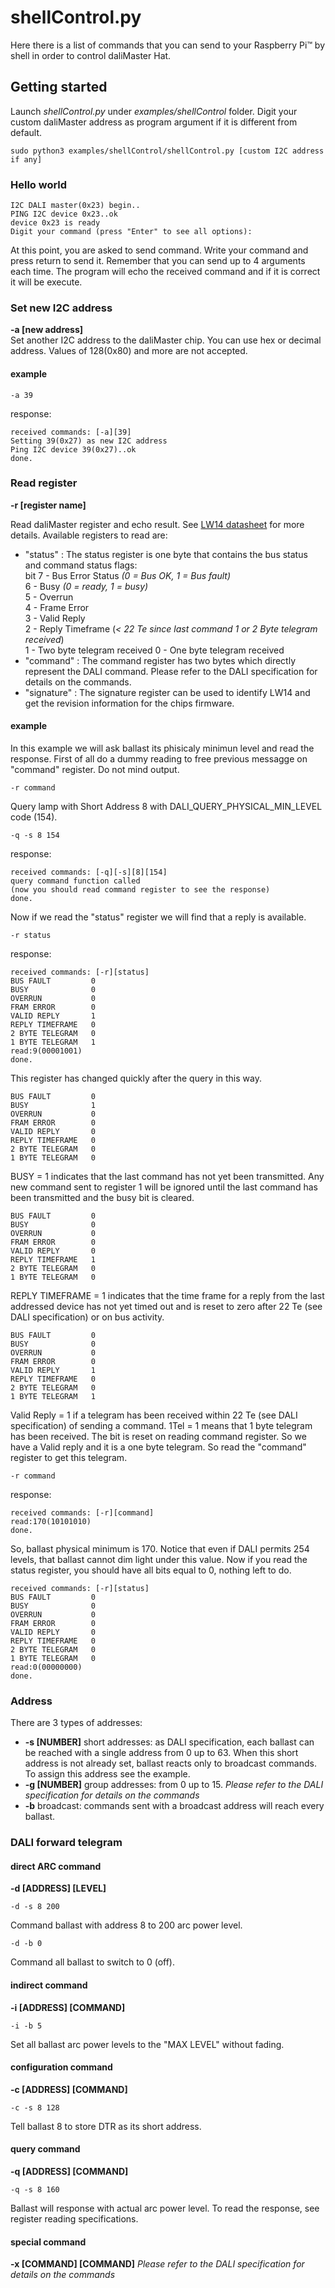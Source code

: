 # shellControl.py

Here there is a list of commands that you can send to your Raspberry Pi™ by shell in order to control daliMaster Hat.

## Getting started
Launch *shellControl.py* under *examples/shellControl* folder. Digit your custom daliMaster address as program argument if it is different from default.
```
sudo python3 examples/shellControl/shellControl.py [custom I2C address if any]
```
### Hello world
```
I2C DALI master(0x23) begin..
PING I2C device 0x23..ok
device 0x23 is ready
Digit your command (press "Enter" to see all options):
```
At this point, you are asked to send command. Write your command and press return to send it. Remember that you can send up to 4 arguments each time. The program will echo the received command and if it is correct it will be execute.

### Set new I2C address
**-a [new address]**  
Set another I2C address to the daliMaster chip. You can use hex or decimal address. Values of 128(0x80) and more are not accepted.
#### example
```
-a 39
```
response:
```
received commands: [-a][39]
Setting 39(0x27) as new I2C address
Ping I2C device 39(0x27)..ok
done.
```
### Read register
**-r [register name]**

Read daliMaster register and echo result. See [LW14 datasheet](http://shop.codemercs.com/media/files_public/okutobbwyxn/LW14_Datasheet.pdf) for more details. Available registers to read are:
* "status" :
The status register is one byte that contains the bus status and command status flags:  
bit
7 - Bus Error Status *(0 = Bus OK, 1 = Bus fault)*  
6 - Busy *(0 = ready, 1 = busy)*  
5 - Overrun  
4 - Frame Error  
3 - Valid Reply  
2 - Reply Timeframe (*< 22 Te since last command 1 or 2 Byte telegram received*)  
1 - Two byte telegram received
0 - One byte telegram received
* "command" :
The command register has two bytes which directly represent the DALI command. Please refer to the DALI specification for details on the commands.
* "signature" :
The signature register can be used to identify LW14 and get the revision information for the chips firmware.

#### example
In this example we will ask ballast its phisicaly minimun level and read the response.
First of all do a dummy reading to free previous messagge on "command" register. Do not mind output.
```
-r command
```
Query lamp with Short Address 8 with DALI_QUERY_PHYSICAL_MIN_LEVEL code (154).
```
-q -s 8 154
```
response:
```
received commands: [-q][-s][8][154]
query command function called
(now you should read command register to see the response)
done.
```
Now if we read the "status" register we will find that a reply is available.
```
-r status
```
response:
```
received commands: [-r][status]
BUS FAULT         0
BUSY              0
OVERRUN           0
FRAM ERROR        0
VALID REPLY       1
REPLY TIMEFRAME   0
2 BYTE TELEGRAM   0
1 BYTE TELEGRAM   1
read:9(00001001)
done.
```
This register has changed quickly after the query in this way.
```
BUS FAULT         0
BUSY              1
OVERRUN           0
FRAM ERROR        0
VALID REPLY       0
REPLY TIMEFRAME   0
2 BYTE TELEGRAM   0
1 BYTE TELEGRAM   0
```
BUSY = 1 indicates that the last command has not yet been transmitted. Any new command sent to register 1 will be ignored until the last command has been transmitted and the busy bit is cleared.
```
BUS FAULT         0
BUSY              0
OVERRUN           0
FRAM ERROR        0
VALID REPLY       0
REPLY TIMEFRAME   1
2 BYTE TELEGRAM   0
1 BYTE TELEGRAM   0
```
REPLY TIMEFRAME = 1 indicates that the time frame for a reply from the last addressed device has not yet timed out and is reset to zero after 22 Te (see DALI specification) or on bus activity.
```
BUS FAULT         0
BUSY              0
OVERRUN           0
FRAM ERROR        0
VALID REPLY       1
REPLY TIMEFRAME   0
2 BYTE TELEGRAM   0
1 BYTE TELEGRAM   1
```
Valid Reply = 1 if a telegram has been received within 22 Te (see DALI specification) of sending a command. 1Tel = 1 means that 1 byte telegram has been received. The bit is reset on reading command register.
So we have a Valid reply and it is a one byte telegram. So read the "command" register to get this telegram.  
```
-r command
```
response:
```
received commands: [-r][command]
read:170(10101010)
done.
```
So, ballast physical minimum is 170. Notice that even if DALI permits 254 levels, that ballast cannot dim light under this value. Now if you read the status register, you should have all bits equal to 0, nothing left to do.
```
received commands: [-r][status]
BUS FAULT         0
BUSY              0
OVERRUN           0
FRAM ERROR        0
VALID REPLY       0
REPLY TIMEFRAME   0
2 BYTE TELEGRAM   0
1 BYTE TELEGRAM   0
read:0(00000000)
done.
```
### Address
There are 3 types of addresses:
* **-s [NUMBER]** short addresses: as DALI specification, each ballast can be reached with a single address from 0 up to 63. When this short address is not already set, ballast reacts only to broadcast commands. To assign this address see the example.
* **-g [NUMBER]** group addresses: from 0 up to 15. *Please refer to the DALI specification for details on the commands*
* **-b** broadcast: commands sent with a broadcast address will reach every ballast.

### DALI forward telegram
#### direct ARC command
**-d [ADDRESS] [LEVEL]**
```
-d -s 8 200
```
Command ballast with address 8 to 200 arc power level.
```
-d -b 0
```
Command all ballast to switch to 0 (off).
#### indirect command
**-i [ADDRESS] [COMMAND]**
```
-i -b 5
```
Set all ballast arc power levels to the "MAX LEVEL" without fading.
#### configuration command
**-c [ADDRESS] [COMMAND]**
```
-c -s 8 128
```
Tell ballast 8 to store DTR as its short address.
#### query command
**-q [ADDRESS] [COMMAND]**
```
-q -s 8 160
```
Ballast will response with actual arc power level. To read the response, see register reading specifications.
#### special command
**-x [COMMAND] [COMMAND]** *Please refer to the DALI specification for details on the commands*
